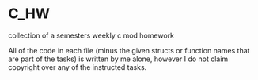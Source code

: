 # C_HW
collection of a semesters weekly c mod homework

All of the code in each file (minus the given structs or function names that are part of the tasks) is written by me alone, however I do not claim copyright over any of the instructed tasks. 
